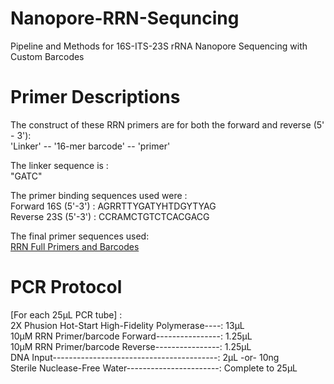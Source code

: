 # Nanopore-RRN-Sequncing 
Pipeline and Methods for 16S-ITS-23S rRNA Nanopore Sequencing with Custom Barcodes 


# Primer Descriptions
The construct of these RRN primers are for both the forward and reverse (5' - 3'): \
'Linker' -- '16-mer barcode' -- 'primer' 

The linker sequence is : \
"GATC"

The primer binding sequences used were : \
Forward 16S (5'-3') : AGRRTTYGATYHTDGYTYAG \
Reverse 23S (5'-3') : CCRAMCTGTCTCACGACG 

The final primer sequences used: \
[RRN Full Primers and Barcodes](https://github.com/josephpetrone/Nanopore-RRN-Sequncing/blob/main/RRN%20primers%20and%20barcodes.xlsx)


# PCR Protocol
[For each 25µL PCR tube] : \
2X Phusion Hot-Start High-Fidelity Polymerase----:   13µL \
10µM RRN Primer/barcode Forward----------------:   1.25µL \
10µM RRN Primer/barcode Reverse----------------:   1.25µL \
DNA Input-----------------------------------------:   2µL -or- 10ng \
Sterile Nuclease-Free Water-----------------------:   Complete to 25µL
